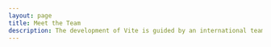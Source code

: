```yaml
---
layout: page
title: Meet the Team
description: The development of Vite is guided by an international team.
---
```


<script setup>
import {
  VPTeamPage,
  VPTeamPageTitle,
  VPTeamPageSection,
  VPTeamMembers
} from 'vitepress/theme'
import { core } from '../_data/team'
</script>

<VPTeamPage>
  <VPTeamPageTitle>
    <template #title>了解更多</template>
  </VPTeamPageTitle>
  <VPTeamPageSection>
    <template #title>关于作者</template>
    <template #members>
      <VPTeamMembers :members="core" />
    </template>
  </VPTeamPageSection>
</VPTeamPage>
